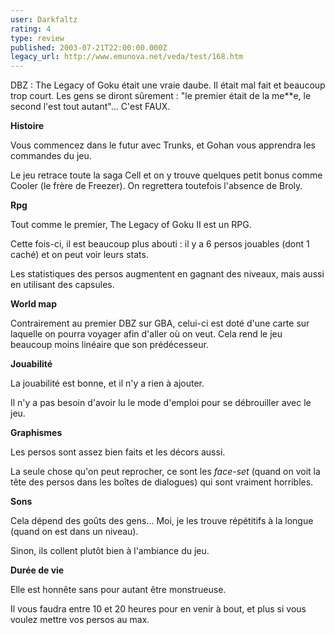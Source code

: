 ```yaml
---
user: Darkfaltz
rating: 4
type: review
published: 2003-07-21T22:00:00.000Z
legacy_url: http://www.emunova.net/veda/test/168.htm
---
```

DBZ : The Legacy of Goku était une vraie daube. Il était mal fait et beaucoup trop court. Les gens se diront sûrement : "le premier était de la me\*\*e, le second l'est tout autant"... C'est FAUX.  

  

**Histoire**  

Vous commencez dans le futur avec Trunks, et Gohan vous apprendra les commandes du jeu.  

Le jeu retrace toute la saga Cell et on y trouve quelques petit bonus comme Cooler (le frère de Freezer). On regrettera toutefois l'absence de Broly.  

  

**Rpg**  

Tout comme le premier, The Legacy of Goku II est un RPG.  

Cette fois-ci, il est beaucoup plus abouti : il y a 6 persos jouables (dont 1 caché) et on peut voir leurs stats.  

Les statistiques des persos augmentent en gagnant des niveaux, mais aussi en utilisant des capsules.  

  

**World map**  

Contrairement au premier DBZ sur GBA, celui-ci est doté d'une carte sur laquelle on pourra voyager afin d'aller où on veut. Cela rend le jeu beaucoup moins linéaire que son prédécesseur.  

  

**Jouabilité**  

La jouabilité est bonne, et il n'y a rien à ajouter.  

Il n'y a pas besoin d'avoir lu le mode d'emploi pour se débrouiller avec le jeu.  

  

**Graphismes**  

Les persos sont assez bien faits et les décors aussi.  

La seule chose qu'on peut reprocher, ce sont les _face-set_ (quand on voit la tête des persos dans les boîtes de dialogues) qui sont vraiment horribles.  

  

**Sons**  

Cela dépend des goûts des gens... Moi, je les trouve répétitifs à la longue (quand on est dans un niveau).  

Sinon, ils collent plutôt bien à l'ambiance du jeu.  

  

**Durée de vie**  

Elle est honnête sans pour autant être monstrueuse.  

Il vous faudra entre 10 et 20 heures pour en venir à bout, et plus si vous voulez mettre vos persos au max.